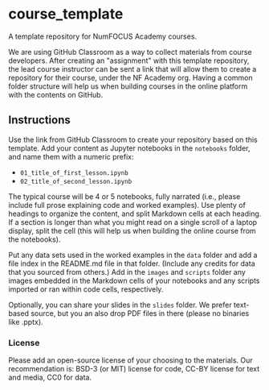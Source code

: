 # course_template
A template repository for NumFOCUS Academy courses.

We are using GitHub Classroom as a way to collect materials from course developers. 
After creating an "assignment" with this template repository, the lead course instructor can be sent a link that will allow them to create a repository for their course, under the NF Academy org.
Having a common folder structure will help us when building courses in the online platform with the contents on GitHub.

## Instructions

Use the link from GitHub Classroom to create your repository based on this template. 
Add your content as Jupyter notebooks in the `notebooks` folder, and name them with a numeric prefix:

- `01_title_of_first_lesson.ipynb`
- `02_title_of_second_lesson.ipynb`

The typical course will be 4 or 5 notebooks, fully narrated (i.e., please include full prose explaining code and worked examples).
Use plenty of headings to organize the content, and split Markdown cells at each heading. 
If a section is longer than what you might read on a single scroll of a laptop display, split the cell (this will help us when building the online course from the notebooks).

Put any data sets used in the worked examples in the `data` folder and add a file index in the README.md file in that folder. 
(Include any credits for data that you sourced from others.)
Add in the `images` and `scripts` folder any images embedded in the Markdown cells of your notebooks and any scripts imported or ran within code cells, respectively.

Optionally, you can share your slides in the `slides` folder. We prefer text-based source, but you an also drop PDF files in there (please no binaries like .pptx).


### License
Please add an open-source license of your choosing to the materials. Our recommendation is: BSD-3 (or MIT) license for code, CC-BY license for text and media, CC0 for data.
